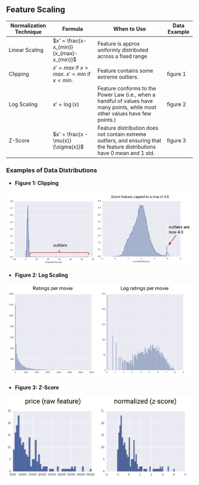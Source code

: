 ## Feature Scaling

| Normalization Technique | Formula                                             | When to Use                                                                                                                   | Data Example |
|-------------------------|-----------------------------------------------------|-------------------------------------------------------------------------------------------------------------------------------|--------------|
| Linear Scaling          | $x' = \frac{x-x_{min}}{x_{max}-x_{min}}$            | Feature is approx uniformly distributed across a fixed range                                                                  |        |
| Clipping                | $x' = max$ if $x > max$.  $x' = min$ if $x < min$.  | Feature contains some extreme outliers.                                                                                       | figure 1       |
| Log Scaling             | $x' = \log(x)$                                      | Feature conforms to the Power Law (i.e., when a handful of values have many points, while most other values have few points.) | figure 2      |
| Z-Score                 | $x' = \frac{x - \mu(x)}{\sigma{x}}$                 | Feature distribution does not contain extreme outliers, and ensuring that the feature distributions have 0 mean and 1 std.                                                                        | figure 3      |

### Examples of Data Distributions
- **Figure 1: Clipping**

<img src="../../imgs/feature-clipping.png" width=500>

- **Figure 2: Log Scaling**

<img src="../../imgs/log-scaling.png" width=500>

- **Figure 3: Z-Score**

<img src="../../imgs/z-score.png" width=500>
